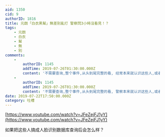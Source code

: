 ```yaml
---
aid: 1350
cid: 9
authorID: 1816
title: 元朗「白衣黑幫」無差別亂打 警察閃3小時沒看見！？
tags:
    - 元朗
    - 白衣
    - 幫
    - 無
    - 別
comments:
    -
        authorID: 1145
        addTime: 2019-07-26T01:30:00.000Z
        content: '不需要查询,整个事件,从头到尾完整的看, 经常本来就认识这些人,或者知道这些人的存在, 根本都不需要什么面容识别技术'
    -
        authorID: 1145
        addTime: 2019-07-26T01:30:00.000Z
        content: '不需要查询,整个事件,从头到尾完整的看, 警察本来就认识这些人,或者知道这些人的存在, 根本都不需要什么面容识别技术'
date: 2019-07-22T17:50:00.000Z
category: 吐槽
---
```


[https://www.youtube.com/watch?v=JFeZejFJ1yY](https://www.youtube.com/watch?v=JFeZejFJ1yY)

如果把这些人搞成人脸识别数据库查询后会怎么样？
